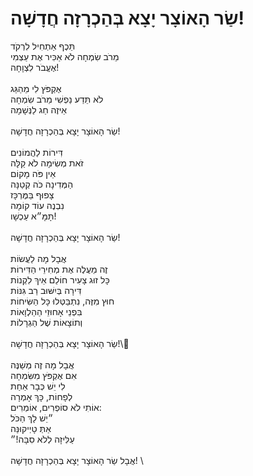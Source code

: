 # שַׂר הָאוֹצָר יָצָא בְּהַכְרָזָה חֲדָשָׁה!

תֵּכֶף אַתְחִיל לִרְקֹד \
מֵרֹב שִׂמְחָה לֹא אַכִּיר אֶת עַצְמִי \
אֶעֱבֹר לִצְוָחָה! \
\
אֶקְפֹּץ לִי מֵהַגַּג \
לֹא תֵּדַע נַפְשִׁי מֵרֹב שִׂמְחָה \
אֵיזֶה חַג לַנְּשָׁמָה\
\
שַׂר הָאוֹצָר יָצָא בְּהַכְרָזָה חֲדָשָׁה! \
\
דִּירוֹת לַהֲמוֹנִים \
זֹאת מְשִׂימָה לֹא קַלָּה \
אֵין פֹּה מָקוֹם \
הַמְּדִינָה כֹּה קְטַנָּה \
צָפוּף בַּמֶּרְכָּז\
נִבְנֶה עוֹד קוֹמָה \
תָּמָּ״א עַכְשָׁו!\
\
שַׂר הָאוֹצָר יָצָא בְּהַכְרָזָה חֲדָשָׁה! \
\
אֲבָל מָה לַעֲשׂוֹת \
זֶה מַעֲלֶה אֶת מְחִירֵי הַדִּירוֹת \
כָּל זוּג צָעִיר חוֹלֵם אֵיךְ לִקְנוֹת \
דִּירָה בְּיִשּׁוּב רַב גִּנּוֹת \
חוּץ מִזֶּה, נִתְבַּטְּלוּ כָּל הַשִּׂיחוֹת \
בִּפְנֵי אָחוּזֵי הַהַלְוָאוֹת \
וְתוֹצָאוֹת שֶׁל הַגְרָלוֹת  \
\
שַׂר הָאוֹצָר יָצָא בְּהַכְרָזָה חֲדָשָׁה!\ \
\
אֲבָל מָה זֶה מְשַׁנֶּה \
אִם אֶקְפֹּץ מִשִּׂמְחָה \
לִי יֵשׁ כְּבָר אַחַת \
לְפָחוֹת, כָּךְ אָמְרָה \
אוֹתִי לֹא סוֹפְרִים, אוֹמְרִים: \
״יֵשׁ לָךְ הַכֹּל \
אַתְּ טָיְיקוּנַּה \
עַלִּיזָה לְלֹא סִבָּה!״\
\
אֲבָל שַׂר הָאוֹצָר יָצָא בְּהַכְרָזָה חֲדָשָׁה! \